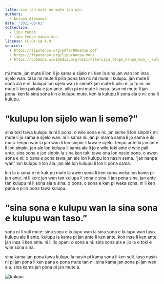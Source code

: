 ```yaml
---
title: wan tan mute en mute lon wan
authors:
  - kulupu Alesanwa
date: '2021-03-01'
collection:
  - lipu tenpo
  - lipu tenpo nanpa mun
license: CC-BY-SA 4.0
sources:
  - https://liputenpo.org/pdfs/0002mun.pdf
  - https://liputenpo.org/lipu/nanpa-mun/
  - https://commons.wikimedia.org/wiki/File:Lipu_tenpo_nanpa_mun_-_kulupu.png
---
```


mi mute. jan mute li lon li jo sama e sijelo ni. ken la sina jan wan lon insa sijelo wan. taso mi mute li pilin pona tan ni: mi mute li kulupu. jan mute li sona ala e ni: kulupu lon sijelo wan li seme? jan mute li pilin e ijo tu ni: mi mute li ken pakala e jan ante. pilin pi mi mute li nasa. taso mi mute li jan pona. ken la sina sona kin e kulupu mute. ken la kulupu li sona ala e ni: ona li kulupu.

# “kulupu lon sijelo wan li seme?”

sina toki tawa kulupu la ni li pona: o wile sona e ni: jan seme li lon sinpin? mi mute li jo sama e sijelo wan. ni li sama ni: jan pi mama sama li jo sama e ilo musi. tenpo wan la jan wan li lon sinpin li lawa e sijelo. tenpo ante la jan ante li lon sinpin. jan ale lon kulupu li sama ala li jo e wile toki ante e wile pali ante. sina sona e jan sinpin la sina ken toki tawa ona lon nasin pona. o awen sona e ni: o pana e pona tawa jan ale lon kulupu lon nasin sama. “jan nanpa wan” lon kulupu li lon ala. jan ale lon kulupu li lon li pona sama.

kin la o sona e ni: kulupu mute la awen sona li ken kama weka lon kama pi jan ante. ni li ken: jan wan tan kulupu li sona e sina li jan pona sina. jan ante tan kulupu ni li sona ala e sina. o pona. o sona e ken pi weka sona. ni li ken pana e pilin pona tawa kulupu.

# “sina sona e kulupu wan la sina sona e kulupu wan taso.”

sona ni li suli mute: sina sona e kulupu wan la sina sona e kulupu wan taso. kulupu ale li ante. kulupu la kama pi jan ante li ken ante. kon insa li ken ante. jan insa li ken ante. ni li ilo open: o sona e ni: sina sona ala e ijo la o toki e wile sona sina.

sina kama jan pona tawa kulupu la nasin pi kama sona li ken suli. taso nasin ni pi jan pona li ken pana e pona mute tan ni: sina kama jan pona pi jan wan ala. sina kama jan pona pi jan mute a.

![kulupu](https://upload.wikimedia.org/wikipedia/commons/9/94/Lipu_tenpo_nanpa_mun_-_kulupu.png)